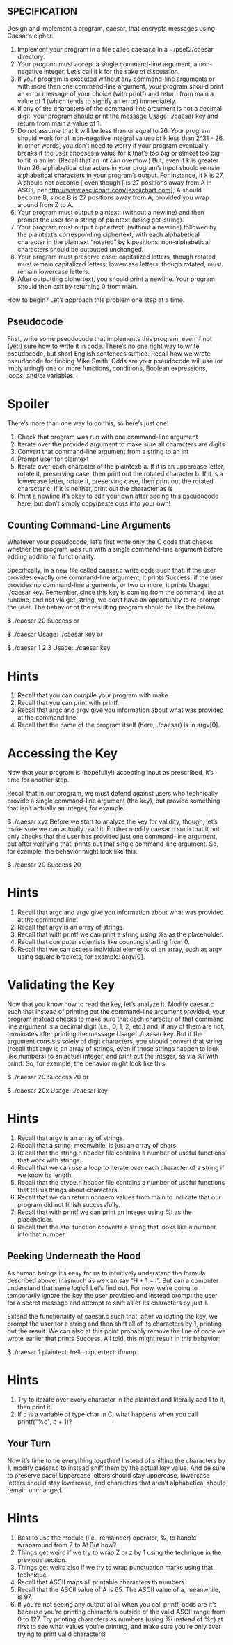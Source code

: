 ## SPECIFICATION ##
Design and implement a program, caesar, that encrypts messages using Caesar’s cipher.

1. Implement your program in a file called caesar.c in a ~/pset2/caesar directory.
2. Your program must accept a single command-line argument, a non-negative integer. Let’s call it k for the sake of discussion.
3. If your program is executed without any command-line arguments or with more than one command-line argument, your program should print an error message of your choice (with printf) and return from main a value of 1 (which tends to signify an error) immediately.
4. If any of the characters of the command-line argument is not a decimal digit, your program should print the message Usage: ./caesar key and return from main a value of 1.
5. Do not assume that k will be less than or equal to 26. Your program should work for all non-negative integral values of k less than 2^31 - 26. In other words, you don’t need to worry if your program eventually breaks if the user chooses a value for k that’s too big or almost too big to fit in an int. (Recall that an int can overflow.) But, even if k is greater than 26, alphabetical characters in your program’s input should remain alphabetical characters in your program’s output. For instance, if k is 27, A should not become [ even though [ is 27 positions away from A in ASCII, per http://www.asciichart.com/[asciichart.com]; A should become B, since B is 27 positions away from A, provided you wrap around from Z to A.
6. Your program must output plaintext: (without a newline) and then prompt the user for a string of plaintext (using get_string).
7. Your program must output ciphertext: (without a newline) followed by the plaintext’s corresponding ciphertext, with each alphabetical character in the plaintext “rotated” by k positions; non-alphabetical characters should be outputted unchanged.
8. Your program must preserve case: capitalized letters, though rotated, must remain capitalized letters; lowercase letters, though rotated, must remain lowercase letters.
9. After outputting ciphertext, you should print a newline. Your program should then exit by returning 0 from main.

How to begin? Let’s approach this problem one step at a time.

## Pseudocode ##
First, write some pseudocode that implements this program, even if not (yet!) sure how to write it in code. There’s no one right way to write pseudocode, but short English sentences suffice. Recall how we wrote pseudocode for finding Mike Smith. Odds are your pseudocode will use (or imply using!) one or more functions, conditions, Boolean expressions, loops, and/or variables.

# Spoiler
There’s more than one way to do this, so here’s just one!

1. Check that program was run with one command-line argument
2. Iterate over the provided argument to make sure all characters are digits
3. Convert that command-line argument from a string to an int
4. Prompt user for plaintext
5. Iterate over each character of the plaintext:
	a. If it is an uppercase letter, rotate it, preserving case, then print out the rotated character
	b. If it is a lowercase letter, rotate it, preserving case, then print out the rotated character
	c. If it is neither, print out the character as is
6. Print a newline
It’s okay to edit your own after seeing this pseudocode here, but don’t simply copy/paste ours into your own!

## Counting Command-Line Arguments
Whatever your pseudocode, let’s first write only the C code that checks whether the program was run with a single command-line argument before adding additional functionality.

Specifically, in a new file called caesar.c write code such that: if the user provides exactly one command-line argument, it prints Success; if the user provides no command-line arguments, or two or more, it prints Usage: ./caesar key. Remember, since this key is coming from the command line at runtime, and not via get_string, we don’t have an opportunity to re-prompt the user. The behavior of the resulting program should be like the below.

$ ./caesar 20
Success
or

$ ./caesar
Usage: ./caesar key
or

$ ./caesar 1 2 3
Usage: ./caesar key

# Hints
1. Recall that you can compile your program with make.
2. Recall that you can print with printf.
3. Recall that argc and argv give you information about what was provided at the command line.
4. Recall that the name of the program itself (here, ./caesar) is in argv[0].

# Accessing the Key
Now that your program is (hopefully!) accepting input as prescribed, it’s time for another step.

Recall that in our program, we must defend against users who technically provide a single command-line argument (the key), but provide something that isn’t actually an integer, for example:

$ ./caesar xyz
Before we start to analyze the key for validity, though, let’s make sure we can actually read it. Further modify caesar.c such that it not only checks that the user has provided just one command-line argument, but after verifying that, prints out that single command-line argument. So, for example, the behavior might look like this:

$ ./caesar 20
Success
20

# Hints
1. Recall that argc and argv give you information about what was provided at the command line.
2. Recall that argv is an array of strings.
3. Recall that with printf we can print a string using %s as the placeholder.
4. Recall that computer scientists like counting starting from 0.
5. Recall that we can access individual elements of an array, such as argv using square brackets, for example: argv[0].

# Validating the Key
Now that you know how to read the key, let’s analyze it. Modify caesar.c such that instead of printing out the command-line argument provided, your program instead checks to make sure that each character of that command line argument is a decimal digit (i.e., 0, 1, 2, etc.) and, if any of them are not, terminates after printing the message Usage: ./caesar key. But if the argument consists solely of digit characters, you should convert that string (recall that argv is an array of strings, even if those strings happen to look like numbers) to an actual integer, and print out the integer, as via %i with printf. So, for example, the behavior might look like this:

$ ./caesar 20
Success
20
or

$ ./caesar 20x
Usage: ./caesar key

# Hints
1. Recall that argv is an array of strings.
2. Recall that a string, meanwhile, is just an array of chars.
3. Recall that the string.h header file contains a number of useful functions that work with strings.
4. Recall that we can use a loop to iterate over each character of a string if we know its length.
5. Recall that the ctype.h header file contains a number of useful functions that tell us things about characters.
6. Recall that we can return nonzero values from main to indicate that our program did not finish successfully.
7. Recall that with printf we can print an integer using %i as the placeholder.
8. Recall that the atoi function converts a string that looks like a number into that number.

## Peeking Underneath the Hood
As human beings it’s easy for us to intuitively understand the formula described above, inasmuch as we can say “H + 1 = I”. But can a computer understand that same logic? Let’s find out. For now, we’re going to temporarily ignore the key the user provided and instead prompt the user for a secret message and attempt to shift all of its characters by just 1.

Extend the functionality of caesar.c such that, after validating the key, we prompt the user for a string and then shift all of its characters by 1, printing out the result. We can also at this point probably remove the line of code we wrote earlier that prints Success. All told, this might result in this behavior:

$ ./caesar 1
plaintext:  hello
ciphertext: ifmmp

# Hints
1. Try to iterate over every character in the plaintext and literally add 1 to it, then print it.
2. If c is a variable of type char in C, what happens when you call printf("%c", c + 1)?

## Your Turn
Now it’s time to tie everything together! Instead of shifting the characters by 1, modify caesar.c to instead shift them by the actual key value. And be sure to preserve case! Uppercase letters should stay uppercase, lowercase letters should stay lowercase, and characters that aren’t alphabetical should remain unchanged.

# Hints
1. Best to use the modulo (i.e., remainder) operator, %, to handle wraparound from Z to A! But how?
2. Things get weird if we try to wrap Z or z by 1 using the technique in the previous section.
3. Things get weird also if we try to wrap punctuation marks using that technique.
4. Recall that ASCII maps all printable characters to numbers.
5. Recall that the ASCII value of A is 65. The ASCII value of a, meanwhile, is 97.
6. If you’re not seeing any output at all when you call printf, odds are it’s because you’re printing characters outside of the valid ASCII range from 0 to 127. Try printing characters as numbers (using %i instead of %c) at first to see what values you’re printing, and make sure you’re only ever trying to print valid characters!